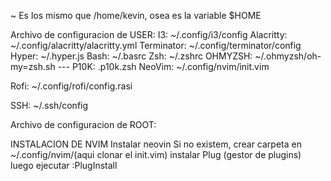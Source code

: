 ~ Es los mismo que /home/kevin, osea es la variable $HOME

Archivo de configuracion de USER:
I3: ~/.config/i3/config
Alacritty:  ~/.config/alacritty/alacritty.yml
Terminator: ~/.config/terminator/config
Hyper: ~/.hyper.js
Bash: ~/.basrc
Zsh: ~/.zshrc
OHMYZSH: ~/.ohmyzsh/oh-my=zsh.sh  ---  P10K: .p10k.zsh
NeoVim: ~/.config/nvim/init.vim

Rofi: ~/.config/rofi/config.rasi

SSH: ~/.ssh/config



Archivo de configuracion de ROOT:



INSTALACION DE NVIM
Instalar neovin
Si no existem, crear carpeta en ~/.config/nvim/(aqui clonar el init.vim)
instalar Plug (gestor de plugins)
luego ejecutar :PlugInstall
